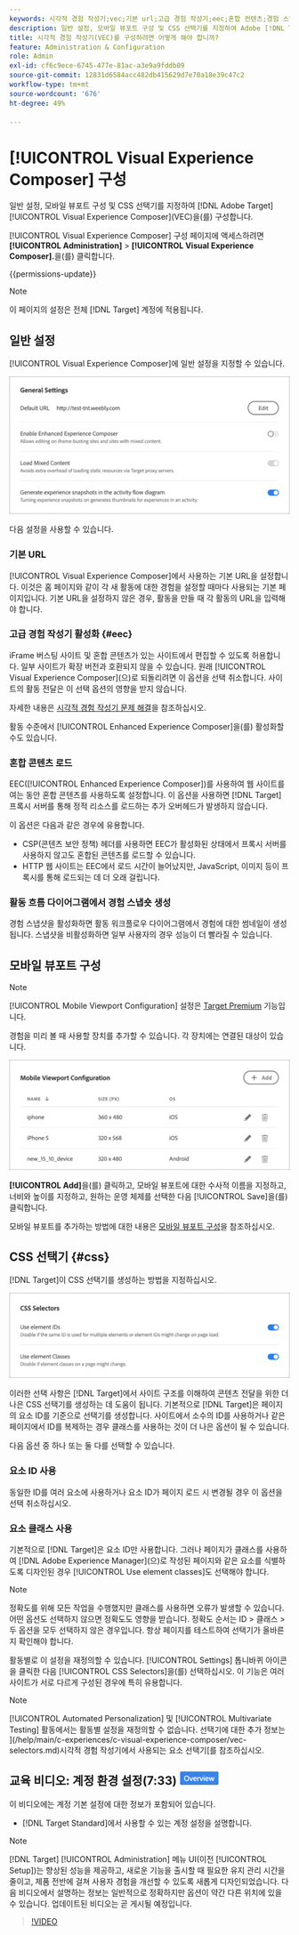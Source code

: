 ```yaml
---
keywords: 시각적 경험 작성기;vec;기본 url;고급 경험 작성기;eec;혼합 컨텐츠;경험 스냅샷;모바일 뷰포트;css;css 선택기
description: 일반 설정, 모바일 뷰포트 구성 및 CSS 선택기를 지정하여 Adobe [!DNL Target] VEC(시각적 경험 작성기)를 구성하는 방법에 대해 알아봅니다.
title: 시각적 경험 작성기(VEC)를 구성하려면 어떻게 해야 합니까?
feature: Administration & Configuration
role: Admin
exl-id: cf6c9ece-6745-477e-81ac-a3e9a9fddb09
source-git-commit: 12831d6584acc482db415629d7e70a18e39c47c2
workflow-type: tm+mt
source-wordcount: '676'
ht-degree: 49%

---
```


# [!UICONTROL Visual Experience Composer] 구성

일반 설정, 모바일 뷰포트 구성 및 CSS 선택기를 지정하여 [!DNL Adobe Target] [!UICONTROL Visual Experience Composer]&#x200B;(VEC)을(를) 구성합니다.

[!UICONTROL Visual Experience Composer] 구성 페이지에 액세스하려면 **[!UICONTROL Administration]** > **[!UICONTROL Visual Experience Composer].**&#x200B;을(를) 클릭합니다.

{{permissions-update}}

>[!NOTE]
>
>이 페이지의 설정은 전체 [!DNL Target] 계정에 적용됩니다.

## 일반 설정

[!UICONTROL Visual Experience Composer]에 일반 설정을 지정할 수 있습니다.

![일반 설정 섹션](/help/main/administrating-target/assets/general-settings.png)

다음 설정을 사용할 수 있습니다.

### 기본 URL

[!UICONTROL Visual Experience Composer]에서 사용하는 기본 URL을 설정합니다. 이것은 홈 페이지와 같이 각 새 활동에 대한 경험을 설정할 때마다 사용되는 기본 페이지입니다. 기본 URL을 설정하지 않은 경우, 활동을 만들 때 각 활동의 URL을 입력해야 합니다.

### 고급 경험 작성기 활성화 {#eec}

iFrame 버스팅 사이트 및 혼합 콘텐츠가 있는 사이트에서 편집할 수 있도록 허용합니다. 일부 사이트가 확장 버전과 호환되지 않을 수 있습니다. 원래 [!UICONTROL Visual Experience Composer]&#x200B;(으)로 되돌리려면 이 옵션을 선택 취소합니다. 사이트의 활동 전달은 이 선택 옵션의 영향을 받지 않습니다.

자세한 내용은 [시각적 경험 작성기 문제 해결](/help/main/c-experiences/c-visual-experience-composer/r-troubleshoot-composer/troubleshoot-composer.md)을 참조하십시오.

활동 수준에서 [!UICONTROL Enhanced Experience Composer]을(를) 활성화할 수도 있습니다.

### 혼합 콘텐츠 로드

EEC([!UICONTROL Enhanced Experience Composer])를 사용하여 웹 사이트를 여는 동안 혼합 콘텐츠를 사용하도록 설정합니다. 이 옵션을 사용하면 [!DNL Target] 프록시 서버를 통해 정적 리소스를 로드하는 추가 오버헤드가 발생하지 않습니다.

이 옵션은 다음과 같은 경우에 유용합니다.

* CSP(콘텐츠 보안 정책) 헤더를 사용하면 EEC가 활성화된 상태에서 프록시 서버를 사용하지 않고도 혼합된 콘텐츠를 로드할 수 있습니다.
* HTTP 웹 사이트는 EEC에서 로드 시간이 늘어났지만, JavaScript, 이미지 등이 프록시를 통해 로드되는 데 더 오래 걸립니다.

### 활동 흐름 다이어그램에서 경험 스냅숏 생성

경험 스냅샷을 활성화하면 활동 워크플로우 다이어그램에서 경험에 대한 썸네일이 생성됩니다. 스냅샷을 비활성화하면 일부 사용자의 경우 성능이 더 빨라질 수 있습니다.

## 모바일 뷰포트 구성

>[!NOTE]
>
>[!UICONTROL Mobile Viewport Configuration] 설정은 [Target Premium](/help/main/c-intro/intro.md#premium) 기능입니다.


경험을 미리 볼 때 사용할 장치를 추가할 수 있습니다. 각 장치에는 연결된 대상이 있습니다.

![모바일 뷰포트 구성 섹션](/help/main/administrating-target/assets/mobile-viewport-configuration.png)

**[!UICONTROL Add]**&#x200B;을(를) 클릭하고, 모바일 뷰포트에 대한 수사적 이름을 지정하고, 너비와 높이를 지정하고, 원하는 운영 체제를 선택한 다음 [!UICONTROL Save]을(를) 클릭합니다.

모바일 뷰포트를 추가하는 방법에 대한 내용은 [모바일 뷰포트 구성](/help/main/c-experiences/c-visual-experience-composer/mobile-viewports.md)을 참조하십시오.

## CSS 선택기 {#css}

[!DNL Target]이 CSS 선택기를 생성하는 방법을 지정하십시오.

![CSS 선택기 섹션](/help/main/administrating-target/assets/css-selectors.png)

이러한 선택 사항은 [!DNL Target]에서 사이트 구조를 이해하여 콘텐츠 전달을 위한 더 나은 CSS 선택기를 생성하는 데 도움이 됩니다. 기본적으로 [!DNL Target]은 페이지의 요소 ID를 기준으로 선택기를 생성합니다. 사이트에서 소수의 ID를 사용하거나 같은 페이지에서 ID를 복제하는 경우 클래스를 사용하는 것이 더 나은 옵션이 될 수 있습니다.

다음 옵션 중 하나 또는 둘 다를 선택할 수 있습니다.

### 요소 ID 사용

동일한 ID를 여러 요소에 사용하거나 요소 ID가 페이지 로드 시 변경될 경우 이 옵션을 선택 취소하십시오.

### 요소 클래스 사용

기본적으로 [!DNL Target]은 요소 ID만 사용합니다. 그러나 페이지가 클래스를 사용하여 [!DNL Adobe Experience Manager]&#x200B;(으)로 작성된 페이지와 같은 요소를 식별하도록 디자인된 경우 [!UICONTROL Use element classes]도 선택해야 합니다.

>[!NOTE]
>
>정확도를 위해 모든 작업을 수행했지만 클래스를 사용하면 오류가 발생할 수 있습니다. 어떤 옵션도 선택하지 않으면 정확도도 영향을 받습니다. 정확도 순서는 ID > 클래스 > 두 옵션을 모두 선택하지 않은 경우입니다. 항상 페이지를 테스트하여 선택기가 올바른지 확인해야 합니다.

활동별로 이 설정을 재정의할 수 있습니다. [!UICONTROL Settings] 톱니바퀴 아이콘을 클릭한 다음 [!UICONTROL CSS Selectors]을(를) 선택하십시오. 이 기능은 여러 사이트가 서로 다르게 구성된 경우에 특히 유용합니다.

>[!NOTE]
>
>[!UICONTROL Automated Personalization] 및 [!UICONTROL Multivariate Testing] 활동에서는 활동별 설정을 재정의할 수 없습니다.  선택기에 대한 추가 정보는 ](/help/main/c-experiences/c-visual-experience-composer/vec-selectors.md)시각적 경험 작성기에서 사용되는 요소 선택기[를 참조하십시오.

## 교육 비디오: 계정 환경 설정(7:33) ![개요 배지](/help/main/assets/overview.png)

이 비디오에는 계정 기본 설정에 대한 정보가 포함되어 있습니다.

* [!DNL Target Standard]에서 사용할 수 있는 계정 설정을 설명합니다.

>[!NOTE]
>
>[!DNL Target] [!UICONTROL Administration] 메뉴 UI(이전 [!UICONTROL Setup])는 향상된 성능을 제공하고, 새로운 기능을 출시할 때 필요한 유지 관리 시간을 줄이고, 제품 전반에 걸쳐 사용자 경험을 개선할 수 있도록 새롭게 디자인되었습니다. 다음 비디오에서 설명하는 정보는 일반적으로 정확하지만 옵션이 약간 다른 위치에 있을 수 있습니다. 업데이트된 비디오는 곧 게시될 예정입니다.

>[!VIDEO](https://video.tv.adobe.com/v/17379)
